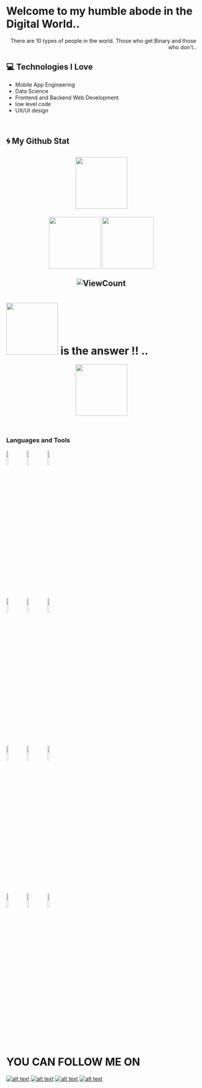 <h1>Welcome to my humble abode in the Digital World..</h1> 
<div style="text-align: right">There are 10 types of people in the world. Those who get Binary and those who don't.. </div>


## :computer: Technologies I Love
* Mobile App Engineering 
* Data Science
* Frontend and Backend Web Development
* low level code
* UX/UI design 

 <br/>
<h2> 🌀  My Github Stat <h2>
    <p align="center">
        <img height="137px" src="https://github-readme-streak-stats.herokuapp.com/?user=Wadie-ess&hide_border=true&theme=prussian" />
    </p>
    <p align="center">
        <img height="137px" src="https://github-readme-stats.vercel.app/api?username=Wadie-ess&hide_title=true&hide_border=true&show_icons=true&include_all_commits=true&count_private=true&line_height=21&theme=prussian" /> <img height="137px" src="https://github-readme-stats.vercel.app/api/top-langs/?username=Wadie-ess&hide=html&hide_title=true&hide_border=true&layout=compact&langs_count=8&theme=prussian" />
    </p>
 <p align="center">
  <img alt="ViewCount" src="https://views.whatilearened.today/views/github/Wadie-ess/Wadie-ess.svg" />

</p>
<h1> <img height="137px" src="https://miro.medium.com/fit/c/262/262/1*uvFfoFvPeLyRbkj62tbnGg.png" /> is the answer !! ..</h1> 
  <p align="center">
        <img height="137px" src="https://badge42.herokuapp.com/api/stats/oessendo?privacyEmail=true" />
    </p>

  <br/>

  


 </p>
 <h3> Languages and Tools</h3> 

<!-- Your github readme stats
You can use this api: https://github.com/anuraghazra/github-readme-stats
-->
<p>
 

  <!-- Your languages and tools. Be careful with the alignment. 
  You can use this sites to get logos: https://www.vectorlogo.zone or https://simpleicons.org/
  -->
  <code><img width="10%" src="https://www.vectorlogo.zone/logos/dartlang/dartlang-ar21.svg"></code>
  <code><img width="10%" src="https://www.vectorlogo.zone/logos/flutterio/flutterio-ar21.svg"></code>
  <code><img width="10%" src="https://www.vectorlogo.zone/logos/android/android-ar21.svg"></code>
  <br />
  <code><img width="10%" src="https://www.vectorlogo.zone/logos/gradle/gradle-ar21.svg"></code>
  <code><img width="10%" src="https://www.vectorlogo.zone/logos/circleci/circleci-ar21.svg"></code>
  <code><img width="10%" src="https://www.vectorlogo.zone/logos/json/json-ar21.svg"></code>
  <br />
  <code><img width="10%" src="https://www.vectorlogo.zone/logos/mysql/mysql-ar21.svg"></code>
  <code><img width="10%" src="https://www.vectorlogo.zone/logos/sqlite/sqlite-ar21.svg"></code>
  <code><img width="10%" src="https://www.vectorlogo.zone/logos/firebase/firebase-ar21.svg"></code>
  <br />
  <code><img width="10%" src="https://www.vectorlogo.zone/logos/git-scm/git-scm-ar21.svg"></code>
  <code><img width="10%" src="https://www.vectorlogo.zone/logos/yaml/yaml-ar21.svg"></code>
  <code><img width="10%" src="https://www.vectorlogo.zone/logos/gnu_bash/gnu_bash-ar21.svg"></code>
</p>

<!-- Your hits or visitors
site: http://hits.dwyl.com or https://visitor-badge.glitch.me
Both apis are in trouble due to the number of requests, if you know any other to register visitors, great
-->

<h1>YOU CAN FOLLOW ME ON</h1> 
<p align="center">
<!-- display the social media buttons in your README -->

[![alt text][1.1]][1]
[![alt text][4.1]][4]
[![alt text][3.1]][3]
[![alt text][5.1]][5]



<!-- links to social media icons -->
<!-- no need to change these -->

<!-- icons with padding -->

[1.1]: https://pics.freeicons.io/uploads/icons/png/3848290321556105338-24.png (twitter)
[2.1]: https://pics.freeicons.io/uploads/icons/png/19042250241579774616-24.png (insta)
[3.1]: https://pics.freeicons.io/uploads/icons/png/1803389361561032685-24.png (dribble)
[4.1]: https://pics.freeicons.io/uploads/icons/png/15792152941556105325-24.png (LinkedIn)
[5.1]: https://pics.freeicons.io/uploads/icons/png/4957984901556105311-24.png (behance)


<!-- icons without padding -->



<!-- links to your social media accounts -->
<!-- update these accordingly -->

[1]: https://twitter.com/Wa__Die
[2]: https://www.instagram.com/wadiee___/
[3]: https://dribbble.com/wadieess
[4]: https://www.linkedin.com/in/ouadia-essendoubi-5b8745201/
[5]: https://www.behance.net/wadieessendoubi

</p>


